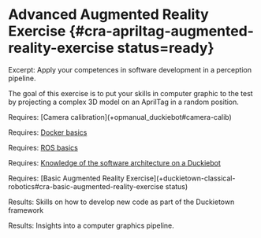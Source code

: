 # Advanced Augmented Reality Exercise {#cra-apriltag-augmented-reality-exercise status=ready}

Excerpt: Apply your competences in software development in a perception pipeline.

The goal of this exercise is to put your skills in computer graphic to the test by projecting a complex 3D model on an AprilTag in a random position.

<div class='requirements' markdown='1'>
  Requires: [Camera calibration](+opmanual_duckiebot#camera-calib)

  Requires: [Docker basics](+duckietown-robotics-development#docker-basics)

  Requires: [ROS basics](+duckietown-robotics-development#sw-advanced)

  Requires: [Knowledge of the software architecture on a Duckiebot](+duckietown-robotics-development#duckietown-code-structure)
  
  Requires: [Basic Augmented Reality Exercise](+duckietown-classical-robotics#cra-basic-augmented-reality-exercise status)

  Results: Skills on how to develop new code as part of the Duckietown framework

  Results: Insights into a computer graphics pipeline.
</div>


<!--
* add dt-apriltags in py3 dependencies
* april tag reference https://github.com/duckietown/lib-dt-apriltags
* We provide you the renderClass.py, this is a class that allows you to render a 3D .obj model (It is a modified version of http://www.pygame.org/wiki/OBJFileLoader) 
  * this class contains the following method:
      * render(img, projection_matrix) where img is the image you want to project the model on. Projection Matrix is a 4x3 matrix that project the the obj on the qr code
  * When you define the class construction you need to pass the .obj model (we provide it to you).
    put this model in a res folder in your src. then do the following:
      ```Python
      rospack = rospkg.RosPack()

      # Render the obj
      self.rend = Renderer(rospack.get_path('YOUR PACKAGE NAME')+'/src/res/duckie.obj')
      ```
* In order to load the calibration matrices of the camera do the follwoing ....s


QUESTIONS 
* try to play with the parameters nthreads and quad_decimate what is it changing, is the rendering improving and how? -->

